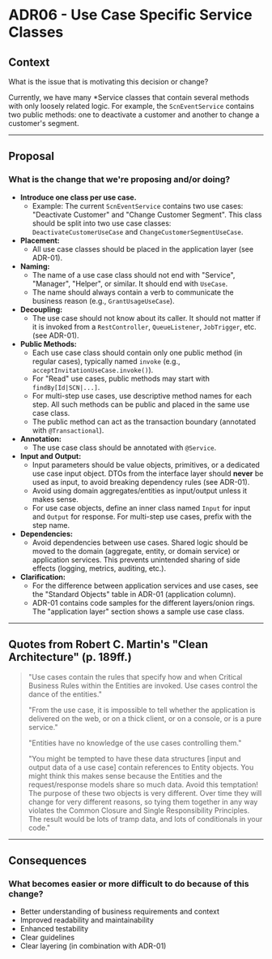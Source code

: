 # ADR06 - Use Case Specific Service Classes

## Context
What is the issue that is motivating this decision or change?

Currently, we have many *Service classes that contain several methods with only loosely related logic. For example, the `ScnEventService` contains two public methods: one to deactivate a customer and another to change a customer's segment.

---

## Proposal
### What is the change that we're proposing and/or doing?

- **Introduce one class per use case.**
  - Example: The current `ScnEventService` contains two use cases: "Deactivate Customer" and "Change Customer Segment". This class should be split into two use case classes: `DeactivateCustomerUseCase` and `ChangeCustomerSegmentUseCase`.
- **Placement:**
  - All use case classes should be placed in the application layer (see ADR-01).
- **Naming:**
  - The name of a use case class should not end with "Service", "Manager", "Helper", or similar. It should end with `UseCase`.
  - The name should always contain a verb to communicate the business reason (e.g., `GrantUsageUseCase`).
- **Decoupling:**
  - The use case should not know about its caller. It should not matter if it is invoked from a `RestController`, `QueueListener`, `JobTrigger`, etc. (see ADR-01).
- **Public Methods:**
  - Each use case class should contain only one public method (in regular cases), typically named `invoke` (e.g., `acceptInvitationUseCase.invoke()`).
  - For "Read" use cases, public methods may start with `findBy[Id|SCN|...]`.
  - For multi-step use cases, use descriptive method names for each step. All such methods can be public and placed in the same use case class.
  - The public method can act as the transaction boundary (annotated with `@Transactional`).
- **Annotation:**
  - The use case class should be annotated with `@Service`.
- **Input and Output:**
  - Input parameters should be value objects, primitives, or a dedicated use case input object. DTOs from the interface layer should **never** be used as input, to avoid breaking dependency rules (see ADR-01).
  - Avoid using domain aggregates/entities as input/output unless it makes sense.
  - For use case objects, define an inner class named `Input` for input and `Output` for response. For multi-step use cases, prefix with the step name.
- **Dependencies:**
  - Avoid dependencies between use cases. Shared logic should be moved to the domain (aggregate, entity, or domain service) or application services. This prevents unintended sharing of side effects (logging, metrics, auditing, etc.).
- **Clarification:**
  - For the difference between application services and use cases, see the "Standard Objects" table in ADR-01 (application column).
  - ADR-01 contains code samples for the different layers/onion rings. The "application layer" section shows a sample use case class.

---

## Quotes from Robert C. Martin's "Clean Architecture" (p. 189ff.)

> "Use cases contain the rules that specify how and when Critical Business Rules within the Entities are invoked. Use cases control the dance of the entities."
>
> "From the use case, it is impossible to tell whether the application is delivered on the web, or on a thick client, or on a console, or is a pure service."
>
> "Entities have no knowledge of the use cases controlling them."
>
> "You might be tempted to have these data structures [input and output data of a use case] contain references to Entity objects. You might think this makes sense because the Entities and the request/response models share so much data. Avoid this temptation! The purpose of these two objects is very different. Over time they will change for very different reasons, so tying them together in any way violates the Common Closure and Single Responsibility Principles. The result would be lots of tramp data, and lots of conditionals in your code."

---

## Consequences
### What becomes easier or more difficult to do because of this change?

- Better understanding of business requirements and context
- Improved readability and maintainability
- Enhanced testability
- Clear guidelines
- Clear layering (in combination with ADR-01)
